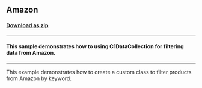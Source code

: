 ## Amazon
#### [Download as zip](https://grapecity.github.io/DownGit/#/home?url=https://github.com/GrapeCity/ComponentOne-WinForms-Samples/tree/master/NetFramework\DataCollection\CS\Amazon\Amazon)
____
#### This sample demonstrates how to using C1DataCollection for filtering data from Amazon.
____
This example demonstrates how to create a custom class to filter products from Amazon by keyword.
